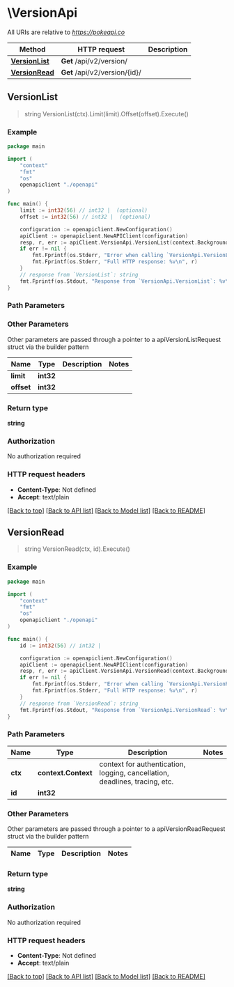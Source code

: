 # \VersionApi

All URIs are relative to *https://pokeapi.co*

Method | HTTP request | Description
------------- | ------------- | -------------
[**VersionList**](VersionApi.md#VersionList) | **Get** /api/v2/version/ | 
[**VersionRead**](VersionApi.md#VersionRead) | **Get** /api/v2/version/{id}/ | 



## VersionList

> string VersionList(ctx).Limit(limit).Offset(offset).Execute()



### Example

```go
package main

import (
    "context"
    "fmt"
    "os"
    openapiclient "./openapi"
)

func main() {
    limit := int32(56) // int32 |  (optional)
    offset := int32(56) // int32 |  (optional)

    configuration := openapiclient.NewConfiguration()
    apiClient := openapiclient.NewAPIClient(configuration)
    resp, r, err := apiClient.VersionApi.VersionList(context.Background()).Limit(limit).Offset(offset).Execute()
    if err != nil {
        fmt.Fprintf(os.Stderr, "Error when calling `VersionApi.VersionList``: %v\n", err)
        fmt.Fprintf(os.Stderr, "Full HTTP response: %v\n", r)
    }
    // response from `VersionList`: string
    fmt.Fprintf(os.Stdout, "Response from `VersionApi.VersionList`: %v\n", resp)
}
```

### Path Parameters



### Other Parameters

Other parameters are passed through a pointer to a apiVersionListRequest struct via the builder pattern


Name | Type | Description  | Notes
------------- | ------------- | ------------- | -------------
 **limit** | **int32** |  | 
 **offset** | **int32** |  | 

### Return type

**string**

### Authorization

No authorization required

### HTTP request headers

- **Content-Type**: Not defined
- **Accept**: text/plain

[[Back to top]](#) [[Back to API list]](../README.md#documentation-for-api-endpoints)
[[Back to Model list]](../README.md#documentation-for-models)
[[Back to README]](../README.md)


## VersionRead

> string VersionRead(ctx, id).Execute()



### Example

```go
package main

import (
    "context"
    "fmt"
    "os"
    openapiclient "./openapi"
)

func main() {
    id := int32(56) // int32 | 

    configuration := openapiclient.NewConfiguration()
    apiClient := openapiclient.NewAPIClient(configuration)
    resp, r, err := apiClient.VersionApi.VersionRead(context.Background(), id).Execute()
    if err != nil {
        fmt.Fprintf(os.Stderr, "Error when calling `VersionApi.VersionRead``: %v\n", err)
        fmt.Fprintf(os.Stderr, "Full HTTP response: %v\n", r)
    }
    // response from `VersionRead`: string
    fmt.Fprintf(os.Stdout, "Response from `VersionApi.VersionRead`: %v\n", resp)
}
```

### Path Parameters


Name | Type | Description  | Notes
------------- | ------------- | ------------- | -------------
**ctx** | **context.Context** | context for authentication, logging, cancellation, deadlines, tracing, etc.
**id** | **int32** |  | 

### Other Parameters

Other parameters are passed through a pointer to a apiVersionReadRequest struct via the builder pattern


Name | Type | Description  | Notes
------------- | ------------- | ------------- | -------------


### Return type

**string**

### Authorization

No authorization required

### HTTP request headers

- **Content-Type**: Not defined
- **Accept**: text/plain

[[Back to top]](#) [[Back to API list]](../README.md#documentation-for-api-endpoints)
[[Back to Model list]](../README.md#documentation-for-models)
[[Back to README]](../README.md)

